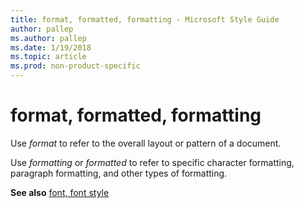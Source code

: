 ```yaml
---
title: format, formatted, formatting - Microsoft Style Guide
author: pallep
ms.author: pallep
ms.date: 1/19/2018
ms.topic: article
ms.prod: non-product-specific
---
```


# format, formatted, formatting

Use *format* to refer to the overall layout or pattern of a document. 

Use *formatting* or *formatted* to refer to specific character formatting, paragraph formatting, and other types of formatting.

**See also** [font, font style](/style-guide/a-z-word-list-term-collections/f/font-font-style)
